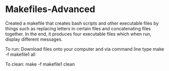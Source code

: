 # Makefiles-Advanced

Created a makefile that creates bash scripts and other executable files by things such as replacing letters in certain files and concatenating files together. In the end, it produces four executable files which when run, display different messages.

To run: Download files onto your computer and via command line type make -f makefile1 all

To clean: make -f makefile1 clean
